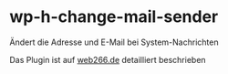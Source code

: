 # wp-h-change-mail-sender
Ändert die Adresse und E-Mail bei System-Nachrichten

Das Plugin ist auf <a href="https://web266.de/software/eigene-plugins/wp-h-change-mail-sender/" target="_blank">web266.de</a> detailliert beschrieben
